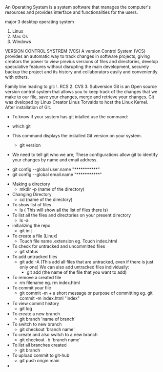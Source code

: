 An Operating System is a system software that manages the computer's resources and provides interface and functionalities for the users.

major 3 desktop operating system
1. Linux
2. Mac Os
3. Windows 


VERSION CONTROL SYSTREM (VCS)
A version Control System (VCS) provides an automatic way to track changes in software projects,
giving creators the power to view previus versions of files and directories, develop speculative features without disrupting the main development, securely backup
the project and its history and collaborators easily and conveniently with others.

Family line leading to git:
!. RCS
2. CVS
3. Subversion
Git is an Open source version control system that allows you to keep track of the changes that we make to our file, save your changes, merge and retrieve your changes.
Git was dveloped by Linux Creator Linus Torvalds to host the Linux Kernel. 
After installation of Git.

* To know if your system has git intalled use the command:
 - which git

* This command displays the installed Git version on your system.
  - git version

* We need to tell git who we are;
These configurations allow git to identify your changes by name and email address.
 - git config --global user.name "***********"
 - git config --global email.name "***********"


* Making a directory 
    -  mkdir -p (name of the directory)
* Changing Directory
    - cd (name of the directory)
* To show list of files
    - ls ( This will show all the list of files there is)
* To list all the files and directories on your present directory
    - ls -a 
* initializing the repo
    - git init
* To create a file (Linux)
    - Touch file name .extension eg. Touch index.html 
* To check for untracked and uncommitted files
    - git status 
* To add untracked files 
    - git add -A (This add all files that are untracked, even if there is just only one)
	We can also add untracked files individually:
	   - git add (the name of the file that you want to add)
* To remove a created file
    - rm filename   eg. rm index.html 
* To commit your file
    - git commit -m + a short message or purpose of committing
	eg. git commit -m index.html "index"
* To view commit history
    - git log
 * To create a new branch
     - git branch 'name of branch'
* To switch to new branch
    - git checkout 'branch name'
* To create and also switch to a new branch
    - git checkout -b 'branch name'
* To list all branches created
    - git branch 
*  To upload commit to git-hub
    - git push origin main
*  

 




